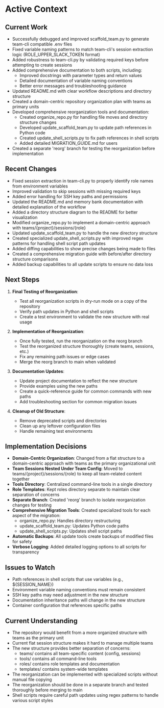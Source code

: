 # Active Context

## Current Work
- Successfully debugged and improved scaffold_team.py to generate team-cli compatible .env files
- Fixed variable naming patterns to match team-cli's session extraction logic (ROLE_UPPER_SLACK_TOKEN format)
- Added robustness to team-cli.py by validating required keys before attempting to create sessions
- Added comprehensive documentation to both scripts, including:
  - Improved docstrings with parameter types and return values
  - Detailed documentation of variable naming conventions
  - Better error messages and troubleshooting guidance
- Updated README.md with clear workflow descriptions and directory structure
- Created a domain-centric repository organization plan with teams as primary units
- Developed comprehensive reorganization tools and documentation:
  - Created organize_repo.py for handling file moves and directory structure changes
  - Developed update_scaffold_team.py to update path references in Python code
  - Created update_shell_scripts.py to fix path references in shell scripts
  - Added detailed MIGRATION_GUIDE.md for users
- Created a separate 'reorg' branch for testing the reorganization before implementation

## Recent Changes
- Fixed session extraction in team-cli.py to properly identify role names from environment variables
- Improved validation to skip sessions with missing required keys
- Added error handling for SSH key paths and permissions
- Updated the README.md and memory bank documentation with detailed explanation of the workflow
- Added a directory structure diagram to the README for better visualization
- Modified organize_repo.py to implement a domain-centric approach with teams/{project}/sessions/{role}
- Updated update_scaffold_team.py to handle the new directory structure
- Created specialized update_shell_scripts.py with improved regex patterns for handling shell script path updates
- Added diffing capabilities to show precise changes being made to files
- Created a comprehensive migration guide with before/after directory structure comparisons
- Added backup capabilities to all update scripts to ensure no data loss

## Next Steps
1. **Final Testing of Reorganization**:
   - Test all reorganization scripts in dry-run mode on a copy of the repository
   - Verify path updates in Python and shell scripts
   - Create a test environment to validate the new structure with real usage

2. **Implementation of Reorganization**:
   - Once fully tested, run the reorganization on the reorg branch
   - Test the reorganized structure thoroughly (create teams, sessions, etc.)
   - Fix any remaining path issues or edge cases
   - Merge the reorg branch to main when validated

3. **Documentation Updates**:
   - Update project documentation to reflect the new structure
   - Provide examples using the new paths
   - Create a quick-reference guide for common commands with new paths
   - Add troubleshooting section for common migration issues

4. **Cleanup of Old Structure**:
   - Remove deprecated scripts and directories
   - Clean up any leftover configuration files
   - Handle remaining test environments

## Implementation Decisions
- **Domain-Centric Organization**: Changed from a flat structure to a domain-centric approach with teams as the primary organizational unit
- **Team Sessions Nested Under Team Config**: Moved to teams/{project}/sessions/{role} to keep all team-related content together
- **Tools Directory**: Centralized command-line tools in a single directory
- **Role Templates**: Kept roles directory separate to maintain clear separation of concerns
- **Separate Branch**: Created 'reorg' branch to isolate reorganization changes for testing
- **Comprehensive Migration Tools**: Created specialized tools for each aspect of the migration:
  - organize_repo.py: Handles directory restructuring
  - update_scaffold_team.py: Updates Python code paths
  - update_shell_scripts.py: Updates shell script paths
- **Automatic Backups**: All update tools create backups of modified files for safety
- **Verbose Logging**: Added detailed logging options to all scripts for transparency

## Issues to Watch
- Path references in shell scripts that use variables (e.g., ${SESSION_NAME})
- Environment variable naming conventions must remain consistent
- SSH key paths may need adjustment in the new structure
- Documentation inheritance paths will change in the new structure
- Container configuration that references specific paths

## Current Understanding
- The repository would benefit from a more organized structure with teams as the primary unit
- Current flat session structure makes it hard to manage multiple teams
- The new structure provides better separation of concerns:
  - teams/ contains all team-specific content (config, sessions)
  - tools/ contains all command-line tools
  - roles/ contains role templates and documentation
  - templates/ contains system-wide templates
- The reorganization can be implemented with specialized scripts without manual file copying
- The reorganization should be done in a separate branch and tested thoroughly before merging to main
- Shell scripts require careful path updates using regex patterns to handle various script styles 